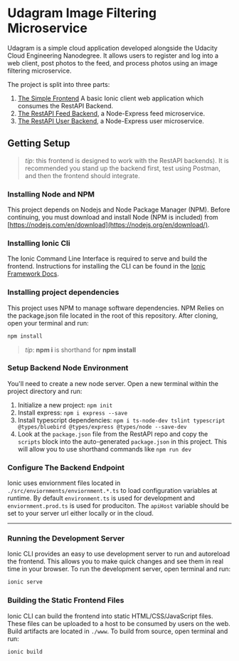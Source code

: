 # Udagram Image Filtering Microservice

Udagram is a simple cloud application developed alongside the Udacity Cloud Engineering Nanodegree. It allows users to register and log into a web client, post photos to the feed, and process photos using an image filtering microservice.

The project is split into three parts:
1. [The Simple Frontend](/udacity-c3-frontend)
A basic Ionic client web application which consumes the RestAPI Backend. 
2. [The RestAPI Feed Backend](/udacity-c3-restapi-feed), a Node-Express feed microservice.
3. [The RestAPI User Backend](/udacity-c3-restapi-user), a Node-Express user microservice.

## Getting Setup

> _tip_: this frontend is designed to work with the RestAPI backends). It is recommended you stand up the backend first, test using Postman, and then the frontend should integrate.

### Installing Node and NPM
This project depends on Nodejs and Node Package Manager (NPM). Before continuing, you must download and install Node (NPM is included) from [https://nodejs.com/en/download](https://nodejs.org/en/download/).

### Installing Ionic Cli
The Ionic Command Line Interface is required to serve and build the frontend. Instructions for installing the CLI can be found in the [Ionic Framework Docs](https://ionicframework.com/docs/installation/cli).

### Installing project dependencies

This project uses NPM to manage software dependencies. NPM Relies on the package.json file located in the root of this repository. After cloning, open your terminal and run:
```bash
npm install
```
>_tip_: **npm i** is shorthand for **npm install**

### Setup Backend Node Environment
You'll need to create a new node server. Open a new terminal within the project directory and run:
1. Initialize a new project: `npm init`
2. Install express: `npm i express --save`
3. Install typescript dependencies: `npm i ts-node-dev tslint typescript  @types/bluebird @types/express @types/node --save-dev`
4. Look at the `package.json` file from the RestAPI repo and copy the `scripts` block into the auto-generated `package.json` in this project. This will allow you to use shorthand commands like `npm run dev`


### Configure The Backend Endpoint
Ionic uses enviornment files located in `./src/enviornments/enviornment.*.ts` to load configuration variables at runtime. By default `environment.ts` is used for development and `enviornment.prod.ts` is used for produciton. The `apiHost` variable should be set to your server url either locally or in the cloud.

***
### Running the Development Server
Ionic CLI provides an easy to use development server to run and autoreload the frontend. This allows you to make quick changes and see them in real time in your browser. To run the development server, open terminal and run:

```bash
ionic serve
```

### Building the Static Frontend Files
Ionic CLI can build the frontend into static HTML/CSS/JavaScript files. These files can be uploaded to a host to be consumed by users on the web. Build artifacts are located in `./www`. To build from source, open terminal and run:
```bash
ionic build
```